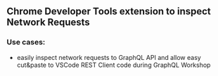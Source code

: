 ## Chrome Developer Tools extension to inspect Network Requests

### Use cases:

- easily inspect network requests to GraphQL API and allow easy cut&paste to VSCode REST Client code during GraphQL Workshop